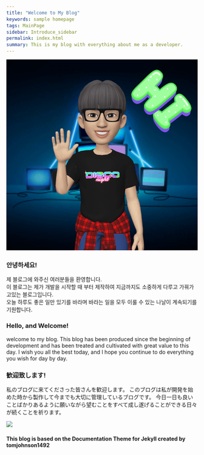 ```yaml
---
title: "Welcome to My Blog"
keywords: sample homepage
tags: MainPage
sidebar: Introduce_sidebar
permalink: index.html
summary: This is my blog with everything about me as a developer. 
---
```


![main_emoji](./images/MyEmoji_20250129_231040_0.gif) 

### 안녕하세요!

제 블로그에 와주신 여러분들을 환영합니다.  
이 블로그는 제가 개발을 시작할 때 부터 제작하여 지금까지도 소중하게 다루고 가꿔가고있는 블로그입니다.  
오늘 하루도 좋은 일만 있기를 바라며 바라는 일을 모두 이룰 수 있는 나날이 계속되기를 기원합니다.

### Hello, and Welcome!

welcome to my blog.
This blog has been produced since the beginning of development and has been treated and cultivated with great value to this day.
I wish you all the best today, and I hope you continue to do everything you wish for day by day.

### 歓迎致します!

私のブログに来てくださった皆さんを歓迎します。
このブログは私が開発を始めた時から製作して今までも大切に管理しているブログです。
今日一日も良いことばかりあるように願いながら望むことをすべて成し遂げることができる日々が続くことを祈ります。

<a href="hits.seeyoufarm.com"><img src="https://hits.seeyoufarm.com/api/count/incr/badge.svg?url=https%3A%2F%2Fjsj0per.github.io%2Fhit-counter"/></a>

#### This blog is based on the Documentation Theme for Jekyll created by tomjohnson1492
